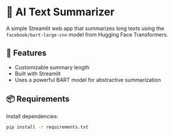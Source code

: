 # 📝 AI Text Summarizer

A simple Streamlit web app that summarizes long texts using the `facebook/bart-large-cnn` model from Hugging Face Transformers.

## 🚀 Features

- Customizable summary length
- Built with Streamlit
- Uses a powerful BART model for abstractive summarization

## 📦 Requirements

Install dependencies:
```bash
pip install -r requirements.txt
